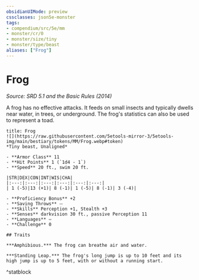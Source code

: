 ```yaml
---
obsidianUIMode: preview
cssclasses: json5e-monster
tags:
- compendium/src/5e/mm
- monster/cr/0
- monster/size/tiny
- monster/type/beast
aliases: ["Frog"]
---
```

# Frog
*Source: SRD 5.1 and the Basic Rules (2014)*  

A frog has no effective attacks. It feeds on small insects and typically dwells near water, in trees, or underground. The frog's statistics can also be used to represent a toad.

```ad-statblock
title: Frog
![](https://raw.githubusercontent.com/5etools-mirror-3/5etools-img/main/bestiary/tokens/MM/Frog.webp#token)
*Tiny beast, Unaligned*

- **Armor Class** 11
- **Hit Points** 1 (`1d4 - 1`)
- **Speed** 20 ft., swim 20 ft.

|STR|DEX|CON|INT|WIS|CHA|
|:---:|:---:|:---:|:---:|:---:|:---:|
| 1 (-5)|13 (+1)| 8 (-1)| 1 (-5)| 8 (-1)| 3 (-4)|

- **Proficiency Bonus** +2
- **Saving Throws** ⏤
- **Skills** Perception +1, Stealth +3
- **Senses** darkvision 30 ft., passive Perception 11
- **Languages** —
- **Challenge** 0

## Traits

***Amphibious.*** The frog can breathe air and water.

***Standing Leap.*** The frog's long jump is up to 10 feet and its high jump is up to 5 feet, with or without a running start.
```
^statblock